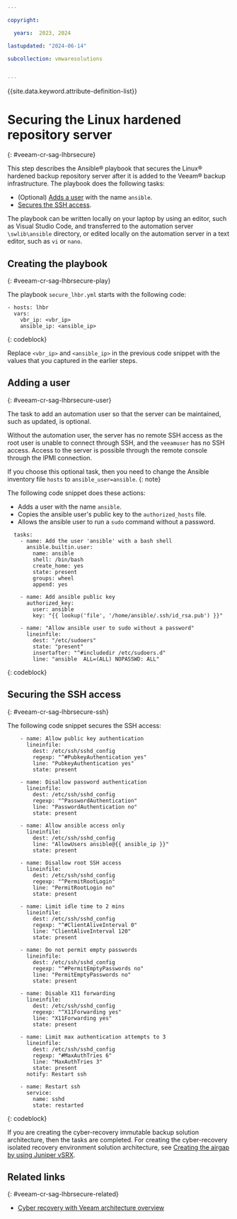 ```yaml
---

copyright:

  years:  2023, 2024

lastupdated: "2024-06-14"

subcollection: vmwaresolutions


---
```


{{site.data.keyword.attribute-definition-list}}

# Securing the Linux hardened repository server
{: #veeam-cr-sag-lhbrsecure}



This step describes the Ansible® playbook that secures the Linux® hardened backup repository server after it is added to the Veeam® backup infrastructure. The playbook does the following tasks:

* (Optional) [Adds a user](#veeam-cr-sag-lhbrsecure-user) with the name `ansible`.
* [Secures the SSH access](#veeam-cr-sag-lhbrsecure-ssh).

The playbook can be written locally on your laptop by using an editor, such as Visual Studio Code, and transferred to the automation server `\swlib\ansible` directory, or edited locally on the automation server in a text editor, such as `vi` or `nano`.

## Creating the playbook
{: #veeam-cr-sag-lhbrsecure-play}

The playbook `secure_lhbr.yml` starts with the following code:

```text
- hosts: lhbr
  vars:
    vbr_ip: <vbr_ip>
    ansible_ip: <ansible_ip>
```
{: codeblock}

Replace `<vbr_ip>` and `<ansible_ip>` in the previous code snippet with the values that you captured in the earlier steps.

## Adding a user
{: #veeam-cr-sag-lhbrsecure-user}

The task to add an automation user so that the server can be maintained, such as updated, is optional.

Without the automation user, the server has no remote SSH access as the root user is unable to connect through SSH, and the `veeamuser` has no SSH access. Access to the server is possible through the remote console through the IPMI connection.

If you choose this optional task, then you need to change the Ansible inventory file `hosts` to `ansible_user=ansible`.
{: note}

The following code snippet does these actions:

* Adds a user with the name `ansible`.
* Copies the ansible user's public key to the `authorized_hosts` file.
* Allows the ansible user to run a `sudo` command without a password.

```text
  tasks:
    - name: Add the user 'ansible' with a bash shell
      ansible.builtin.user:
        name: ansible
        shell: /bin/bash
        create_home: yes
        state: present
        groups: wheel
        append: yes

    - name: Add ansible public key
      authorized_key:
        user: ansible
        key: "{{ lookup('file', '/home/ansible/.ssh/id_rsa.pub') }}"

    - name: "Allow ansible user to sudo without a password"
      lineinfile:
        dest: "/etc/sudoers"
        state: "present"
        insertafter: "^#includedir /etc/sudoers.d"
        line: "ansible  ALL=(ALL) NOPASSWD: ALL"
```
{: codeblock}

## Securing the SSH access
{: #veeam-cr-sag-lhbrsecure-ssh}

The following code snippet secures the SSH access:

```text
    - name: Allow public key authentication
      lineinfile:
        dest: /etc/ssh/sshd_config
        regexp: "^#PubkeyAuthentication yes"
        line: "PubkeyAuthentication yes"
        state: present

    - name: Disallow password authentication
      lineinfile:
        dest: /etc/ssh/sshd_config
        regexp: "^PasswordAuthentication"
        line: "PasswordAuthentication no"
        state: present

    - name: Allow ansible access only
      lineinfile:
        dest: /etc/ssh/sshd_config
        line: "AllowUsers ansible@{{ ansible_ip }}"
        state: present

    - name: Disallow root SSH access
      lineinfile:
        dest: /etc/ssh/sshd_config
        regexp: "^PermitRootLogin"
        line: "PermitRootLogin no"
        state: present

    - name: Limit idle time to 2 mins
      lineinfile:
        dest: /etc/ssh/sshd_config
        regexp: "^#ClientAliveInterval 0"
        line: "ClientAliveInterval 120"
        state: present

    - name: Do not permit empty passwords
      lineinfile:
        dest: /etc/ssh/sshd_config
        regexp: "^#PermitEmptyPasswords no"
        line: "PermitEmptyPasswords no"
        state: present

    - name: Disable X11 forwarding
      lineinfile:
        dest: /etc/ssh/sshd_config
        regexp: "^X11Forwarding yes"
        line: "X11Forwarding yes"
        state: present

    - name: Limit max authentication attempts to 3
      lineinfile:
        dest: /etc/ssh/sshd_config
        regexp: "#MaxAuthTries 6"
        line: "MaxAuthTries 3"
        state: present
      notify: Restart ssh

    - name: Restart ssh
      service:
        name: sshd
        state: restarted
```
{: codeblock}

If you are creating the cyber-recovery immutable backup solution architecture, then the tasks are completed. For creating the cyber-recovery isolated recovery environment solution architecture, see [Creating the airgap by using Juniper vSRX](/docs/vmwaresolutions?topic=vmwaresolutions-veeam-cr-sag-vsrx).

## Related links
{: #veeam-cr-sag-lhbrsecure-related}

* [Cyber recovery with Veeam architecture overview](/docs/vmwaresolutions?topic=vmwaresolutions-veeam-cr-sa-overview)
